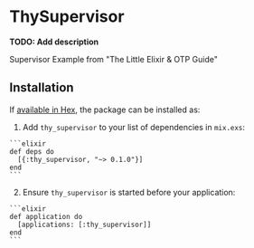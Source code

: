 # ThySupervisor

**TODO: Add description**

Supervisor Example from "The Little Elixir & OTP Guide"

## Installation

If [available in Hex](https://hex.pm/docs/publish), the package can be installed as:

  1. Add `thy_supervisor` to your list of dependencies in `mix.exs`:

    ```elixir
    def deps do
      [{:thy_supervisor, "~> 0.1.0"}]
    end
    ```

  2. Ensure `thy_supervisor` is started before your application:

    ```elixir
    def application do
      [applications: [:thy_supervisor]]
    end
    ```

